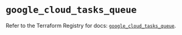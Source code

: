 # `google_cloud_tasks_queue`

Refer to the Terraform Registry for docs: [`google_cloud_tasks_queue`](https://registry.terraform.io/providers/hashicorp/google/6.14.0/docs/resources/cloud_tasks_queue).

